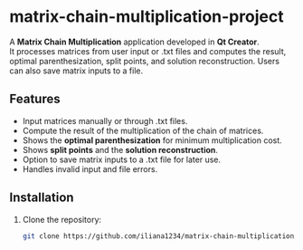 # matrix-chain-multiplication-project

A **Matrix Chain Multiplication** application developed in **Qt Creator**.  
It processes matrices from user input or .txt files and computes the result, optimal parenthesization, split points, and solution reconstruction. Users can also save matrix inputs to a file.

## Features
- Input matrices manually or through .txt files.
- Compute the result of the multiplication of the chain of matrices.
- Shows the **optimal parenthesization** for minimum multiplication cost.
- Shows **split points** and the **solution reconstruction**.
- Option to save matrix inputs to a .txt file for later use.
- Handles invalid input and file errors.

## Installation
1. Clone the repository:
   ```bash
   git clone https://github.com/iliana1234/matrix-chain-multiplication-project.git
